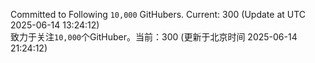 Committed to Following `10,000` GitHubers. Current: <!-- FOLLOWING_COUNT -->300<!-- FOLLOWING_COUNT --> (Update at UTC <!-- LAST_UPDATED -->2025-06-14 13:24:12<!-- LAST_UPDATED -->)<br>
致力于关注`10,000`个GitHuber。当前：<!-- FOLLOWING_COUNT -->300<!-- FOLLOWING_COUNT --> (更新于北京时间 <!-- LAST_UPDATED_CST -->2025-06-14 21:24:12<!-- LAST_UPDATED_CST -->)
